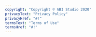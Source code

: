```yaml
---
copyright: "Copyright © ABI Studio 2020"
privacyText: "Privacy Policy"
privacyHref: "#!"
termsText: "Terms of Use"
termsHref: "#!"
---
```


